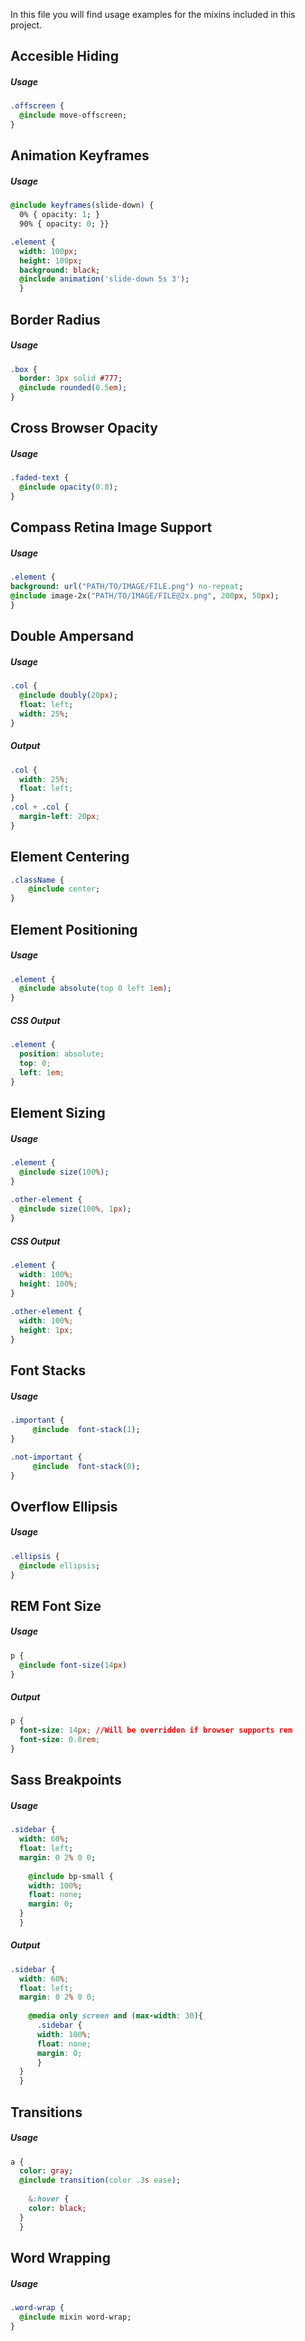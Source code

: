 In this file you will find usage examples for the mixins included in this project.

## Accesible Hiding

##### Usage
```sass
.offscreen {
  @include move-offscreen;
}
```
## Animation Keyframes

##### Usage
```sass
@include keyframes(slide-down) {
  0% { opacity: 1; }
  90% { opacity: 0; }}

.element {
  width: 100px;
  height: 100px;
  background: black;
  @include animation('slide-down 5s 3');
  }
  ```
  ## Border Radius

##### Usage
```sass
.box {
  border: 3px solid #777;
  @include rounded(0.5em);
}
```
## Cross Browser Opacity

##### Usage
```sass
.faded-text {
  @include opacity(0.8);
}
```
## Compass Retina Image Support

##### Usage
```sass
.element {
background: url("PATH/TO/IMAGE/FILE.png") no-repeat;
@include image-2x("PATH/TO/IMAGE/FILE@2x.png", 200px, 50px);
}
```
## Double Ampersand

##### Usage
```sass
.col {
  @include doubly(20px);
  float: left;
  width: 25%;
}
```
##### Output
```css
.col {
  width: 25%;
  float: left;
}
.col + .col {
  margin-left: 20px;
}
```
## Element Centering
```sass
.className {
	@include center;
}
```
## Element Positioning

##### Usage
```sass
.element {
  @include absolute(top 0 left 1em);
}
 ```

##### CSS Output
```css
.element {
  position: absolute;
  top: 0;
  left: 1em;
}
 ```
## Element Sizing

##### Usage
```sass
.element {
  @include size(100%);
}
 
.other-element {
  @include size(100%, 1px);
}
```
##### CSS Output
```css
.element {
  width: 100%;
  height: 100%;
}
 
.other-element {
  width: 100%;
  height: 1px;
}
```
## Font Stacks

##### Usage
```sass
.important {
     @include  font-stack(1);
}

.not-important {
     @include  font-stack(0);
}
```
## Overflow Ellipsis

##### Usage
```sass
.ellipsis {
  @include ellipsis;
}
```
## REM Font Size

##### Usage
```sass
p {
  @include font-size(14px)
}
```
##### Output
```css
p {
  font-size: 14px; //Will be overridden if browser supports rem
  font-size: 0.8rem;
}
```
## Sass Breakpoints

##### Usage
```sass
.sidebar {
  width: 60%;
  float: left;
  margin: 0 2% 0 0;
  
    @include bp-small {
    width: 100%;
    float: none;
    margin: 0;
  }
  }
```
##### Output
```css
.sidebar {
  width: 60%;
  float: left;
  margin: 0 2% 0 0;
  
    @media only screen and (max-width: 30){
      .sidebar {
      width: 100%; 
      float: none; 
      margin: 0;
      }
  }
  }
```
## Transitions

##### Usage
```sass
a {
  color: gray;
  @include transition(color .3s ease);
 
    &:hover {
    color: black;
  }
  }
  ```
## Word Wrapping

##### Usage
```sass
.word-wrap {
  @include mixin word-wrap;
}
```